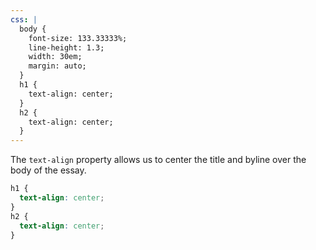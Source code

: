 ```yaml
---
css: |
  body {
    font-size: 133.33333%;
    line-height: 1.3;
    width: 30em;
    margin: auto;
  }
  h1 {
    text-align: center;
  }
  h2 {
    text-align: center;
  }
---
```


The `text-align` property allows us to center the title and byline over the body of the essay.

```css
h1 {
  text-align: center;
}
h2 {
  text-align: center;
}
```